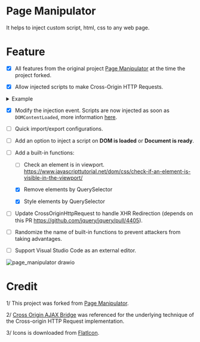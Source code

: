 # Page Manipulator

It helps to inject custom script, html, css to any web page.

# Feature

- [X] All features from the original project [Page Manipulator](https://github.com/Ruud14/Page-Manipulator) at the time the project forked.

- [X] Allow injected scripts to make Cross-Origin HTTP Requests.
<details>
  <summary>Example</summary>
  
A cross origin http request made via the method `CrossOriginHttpRequest(args)`.
  
![image](https://user-images.githubusercontent.com/20492454/149725709-97e288bf-efca-4033-8f19-d2b3acaef513.png)
</details>

- [X] Modify the injection event. Scripts are now injected as soon as `DOMContentLoaded`, more information [here](https://stackoverflow.com/questions/3698200/window-onload-vs-document-ready).


- [ ] Quick import/export configurations.

- [ ] Add an option to inject a script on **DOM is loaded** or **Document is ready**.

- [ ] Add a built-in functions:

  - [ ] Check an element is in viewport. https://www.javascripttutorial.net/dom/css/check-if-an-element-is-visible-in-the-viewport/

  - [X] Remove elements by QuerySelector
  - [X] Style elements by QuerySelector

- [ ] Update CrossOriginHttpRequest to handle XHR Redirection (depends on this PR https://github.com/jquery/jquery/pull/4405).

- [ ] Randomize the name of built-in functions to prevent attackers from taking advantages.

- [ ] Support Visual Studio Code as an external editor.

![page_manipulator drawio](https://user-images.githubusercontent.com/20492454/151908062-11d13ff5-d7d2-4935-94ce-29a07eac4434.png)

# Credit

1/ This project was forked from [Page Manipulator](https://github.com/Ruud14/Page-Manipulator).

2/ [Cross Origin AJAX Bridge](https://github.com/KJlmfe/Cross-Origin-AJAX-Bridge) was referenced for the underlying technique of the Cross-origin HTTP Request implementation.

3/ Icons is downloaded from [FlatIcon](https://www.flaticon.com/).
